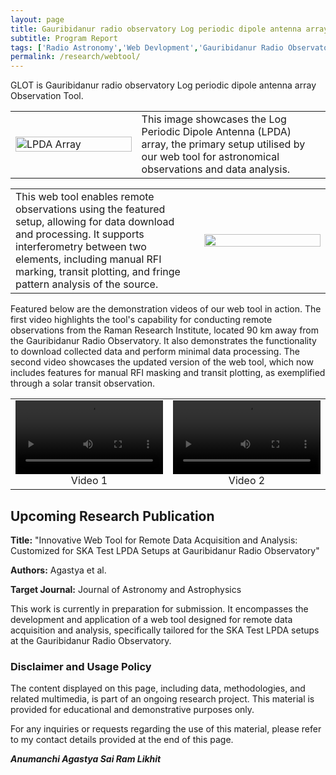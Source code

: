 ```yaml
---
layout: page
title: Gauribidanur radio observatory Log periodic dipole antenna array Observation Tool - GLOT
subtitle: Program Report
tags: ['Radio Astronomy','Web Devlopment','Gauribidanur Radio Observatory']
permalink: /research/webtool/
---
```


GLOT is Gauribidanur radio observatory Log periodic dipole antenna array Observation Tool.

<table style="width: 100%;">
<tr>

<td style="width: 40%;"> <!-- Image cell with 40% width -->
<img src="https://github.com/astropi-b/astropi-b.github.io/assets/78492090/df92c0fe-9668-4366-a0d1-5af24bbda480" alt="LPDA Array" style="width: 100%;">
</td>
<td valign="middle" style="width: 60%;"> <!-- Text cell with 60% width -->
This image showcases the Log Periodic Dipole Antenna (LPDA) array, the primary setup utilised by our web tool for astronomical observations and data analysis.
</td>

</tr>
</table>

<table style="width: 100%;">
<tr>
<td valign="middle" style="width: 60%;"> <!-- Text cell with 60% width -->
This web tool enables remote observations using the featured setup, allowing for data download and processing. It supports interferometry between two elements, including manual RFI marking, transit plotting, and fringe pattern analysis of the source.
</td>

<td style="width: 40%;"> <!-- Image cell with 40% width -->
<img src="https://github.com/astropi-b/astropi-b.github.io/assets/78492090/12610403-bcdf-4bd0-9bfd-d41817f6c46d" style="width: 100%;">
</td>


</tr>
</table>




Featured below are the demonstration videos of our web tool in action. The first video highlights the tool's capability for conducting remote observations from the Raman Research Institute, located 90 km away from the Gauribidanur Radio Observatory. It also demonstrates the functionality to download collected data and perform minimal data processing. The second video showcases the updated version of the web tool, which now includes features for manual RFI masking and transit plotting, as exemplified through a solar transit observation.

<table style="width: 100%;">
  <tr>
    <!-- First Video -->
    <td style="width: 50%; text-align: center;">
      <video width="100%" controls>
        <source src="https://github.com/astropi-b/astropi-b.github.io/assets/78492090/e1e52533-297b-4744-b1f5-41eac8e80cee" type="video/mp4">
        Your browser does not support the video tag.
      </video>
      <div>Video 1</div>
    </td>
    <!-- Second Video -->
    <td style="width: 50%; text-align: center;">
      <video width="100%" controls>
        <source src="https://github.com/astropi-b/astropi-b.github.io/assets/78492090/31b67e30-f72c-4b32-b0b0-3b8099260d59" type="video/mp4">
        Your browser does not support the video tag.
      </video>
      <div>Video 2</div>
    </td>
  </tr>
</table>


## Upcoming Research Publication

**Title:** "Innovative Web Tool for Remote Data Acquisition and Analysis: Customized for SKA Test LPDA Setups at Gauribidanur Radio Observatory"

**Authors:** Agastya et al.

**Target Journal:** Journal of Astronomy and Astrophysics

This work is currently in preparation for submission. It encompasses the development and application of a web tool designed for remote data acquisition and analysis, specifically tailored for the SKA Test LPDA setups at the Gauribidanur Radio Observatory.

### Disclaimer and Usage Policy

The content displayed on this page, including data, methodologies, and related multimedia, is part of an ongoing research project. This material is provided for educational and demonstrative purposes only.

For any inquiries or requests regarding the use of this material, please refer to my contact details provided at the end of this page.


***Anumanchi Agastya Sai Ram Likhit***

 
